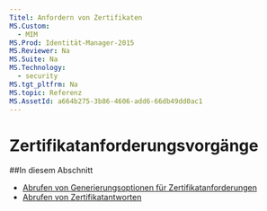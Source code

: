 ```yaml
---
Titel: Anfordern von Zertifikaten
MS.Custom:
  - MIM
MS.Prod: Identität-Manager-2015
MS.Reviewer: Na
MS.Suite: Na
MS.Technology:
  - security
MS.tgt_pltfrm: Na
MS.topic: Referenz
MS.AssetId: a664b275-3b86-4606-add6-66db49dd0ac1
---
```

# Zertifikatanforderungsvorgänge

##In diesem Abschnitt

- [Abrufen von Generierungsoptionen für Zertifikatanforderungen](get-certificate-request-generation-options.md)
- [Abrufen von Zertifikatantworten](get-certificate-responses.md)
<!--HONumber=Mar16_HO1-->
